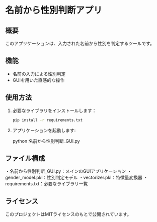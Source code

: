 # 名前から性別判断アプリ

## 概要

このアプリケーションは、入力された名前から性別を判定するツールです。

## 機能

- 名前の入力による性別判定
- GUIを用いた直感的な操作

## 使用方法

1. 必要なライブラリをインストールします：

   ```bash
   pip install -r requirements.txt

2. アプリケーションを起動します:

   python 名前から性別判断_GUI.py

## ファイル構成

・名前から性別判断_GUI.py：メインのGUIアプリケーション
・gender_model.pkl：性別判定モデル
・vectorizer.pkl：特徴量変換器
・requirements.txt：必要なライブラリ一覧

## ライセンス

このプロジェクトはMITライセンスのもとで公開されています。
 



